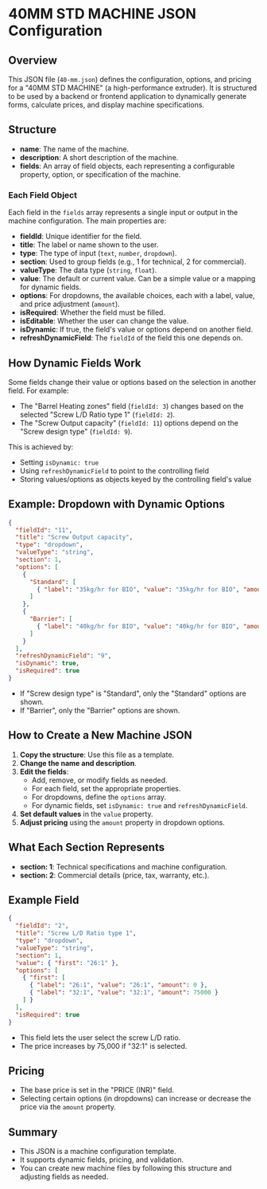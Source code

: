 # 40MM STD MACHINE JSON Configuration

## Overview

This JSON file (`40-mm.json`) defines the configuration, options, and pricing for a "40MM STD MACHINE" (a high-performance extruder). It is structured to be used by a backend or frontend application to dynamically generate forms, calculate prices, and display machine specifications.

## Structure

- **name**: The name of the machine.
- **description**: A short description of the machine.
- **fields**: An array of field objects, each representing a configurable property, option, or specification of the machine.

### Each Field Object

Each field in the `fields` array represents a single input or output in the machine configuration. The main properties are:

- **fieldId**: Unique identifier for the field.
- **title**: The label or name shown to the user.
- **type**: The type of input (`text`, `number`, `dropdown`).
- **section**: Used to group fields (e.g., 1 for technical, 2 for commercial).
- **valueType**: The data type (`string`, `float`).
- **value**: The default or current value. Can be a simple value or a mapping for dynamic fields.
- **options**: For dropdowns, the available choices, each with a label, value, and price adjustment (`amount`).
- **isRequired**: Whether the field must be filled.
- **isEditable**: Whether the user can change the value.
- **isDynamic**: If true, the field's value or options depend on another field.
- **refreshDynamicField**: The `fieldId` of the field this one depends on.

## How Dynamic Fields Work

Some fields change their value or options based on the selection in another field. For example:

- The "Barrel Heating zones" field (`fieldId: 3`) changes based on the selected "Screw L/D Ratio type 1" (`fieldId: 2`).
- The "Screw Output capacity" (`fieldId: 11`) options depend on the "Screw design type" (`fieldId: 9`).

This is achieved by:
- Setting `isDynamic: true`
- Using `refreshDynamicField` to point to the controlling field
- Storing values/options as objects keyed by the controlling field's value

## Example: Dropdown with Dynamic Options

```json
{
  "fieldId": "11",
  "title": "Screw Output capacity",
  "type": "dropdown",
  "valueType": "string",
  "section": 1,
  "options": [
    {
      "Standard": [
        { "label": "35kg/hr for BIO", "value": "35kg/hr for BIO", "amount": 0 }
      ]
    },
    {
      "Barrier": [
        { "label": "40kg/hr for BIO", "value": "40kg/hr for BIO", "amount": 0 }
      ]
    }
  ],
  "refreshDynamicField": "9",
  "isDynamic": true,
  "isRequired": true
}
```
- If "Screw design type" is "Standard", only the "Standard" options are shown.
- If "Barrier", only the "Barrier" options are shown.

## How to Create a New Machine JSON

1. **Copy the structure**: Use this file as a template.
2. **Change the name and description**.
3. **Edit the fields**:
   - Add, remove, or modify fields as needed.
   - For each field, set the appropriate properties.
   - For dropdowns, define the `options` array.
   - For dynamic fields, set `isDynamic: true` and `refreshDynamicField`.
4. **Set default values** in the `value` property.
5. **Adjust pricing** using the `amount` property in dropdown options.

## What Each Section Represents

- **section: 1**: Technical specifications and machine configuration.
- **section: 2**: Commercial details (price, tax, warranty, etc.).

## Example Field

```json
{
  "fieldId": "2",
  "title": "Screw L/D Ratio type 1",
  "type": "dropdown",
  "valueType": "string",
  "section": 1,
  "value": { "first": "26:1" },
  "options": [
    { "first": [
      { "label": "26:1", "value": "26:1", "amount": 0 },
      { "label": "32:1", "value": "32:1", "amount": 75000 }
    ] }
  ],
  "isRequired": true
}
```
- This field lets the user select the screw L/D ratio.
- The price increases by 75,000 if "32:1" is selected.

## Pricing

- The base price is set in the "PRICE (INR)" field.
- Selecting certain options (in dropdowns) can increase or decrease the price via the `amount` property.

## Summary

- This JSON is a machine configuration template.
- It supports dynamic fields, pricing, and validation.
- You can create new machine files by following this structure and adjusting fields as needed. 